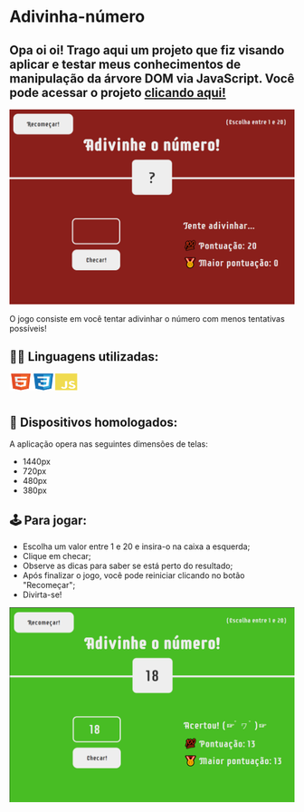 # Adivinha-número

## Opa oi oi! Trago aqui um projeto que fiz visando aplicar e testar meus conhecimentos de manipulação da árvore DOM via JavaScript. Você pode acessar o projeto <a target="_blank" href="https://gabezrodz.github.io/adivinha-numero/">clicando aqui!</a>
<img src="assets/img/img-1.png" width="550px" alt="imagem-home">



O jogo consiste em você tentar adivinhar o número  com menos tentativas possíveis!

## 👨‍💻 Linguagens utilizadas:
<table>
    <tbody>
        <img align="center" alt="Gabez-HTML" height="30" width="40" src="https://raw.githubusercontent.com/devicons/devicon/master/icons/html5/html5-original.svg">
        <img align="center" alt="Gabez-CSS" height="30" width="40" src="https://raw.githubusercontent.com/devicons/devicon/master/icons/css3/css3-original.svg">
        <img align="center" alt="Gabez-Js" height="30" width="40" src="https://raw.githubusercontent.com/devicons/devicon/master/icons/javascript/javascript-plain.svg">  
    </tbody>
</table>

## 📱 Dispositivos homologados:
A aplicação opera nas seguintes dimensões de telas:
- 1440px
- 720px
- 480px
- 380px


## 🕹 Para jogar:
- Escolha um valor entre 1 e 20 e insira-o
na caixa a esquerda; 
- Clique em checar;
- Observe as dicas para saber se está perto do resultado;
- Após finalizar o jogo, você pode reiniciar clicando no botão  "Recomeçar";
- Divirta-se!

<img src="assets/img/img-2.png" width="550px" alt="imagem-home">
